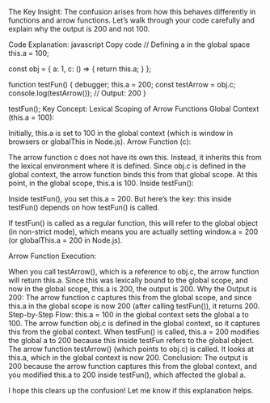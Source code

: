 The Key Insight:
The confusion arises from how this behaves differently in functions and arrow functions. Let’s walk through your code carefully and explain why the output is 200 and not 100.

Code Explanation:
javascript
Copy code
// Defining a in the global space
this.a = 100;

const obj = {
    a: 1,
    c: () => {
        return this.a;
    }
};

function testFun() {
    debugger;
    this.a = 200;
    const testArrow = obj.c;
    console.log(testArrow());  // Output: 200
}

testFun();
Key Concept: Lexical Scoping of Arrow Functions
Global Context (this.a = 100):

Initially, this.a is set to 100 in the global context (which is window in browsers or globalThis in Node.js).
Arrow Function (c):

The arrow function c does not have its own this. Instead, it inherits this from the lexical environment where it is defined.
Since obj.c is defined in the global context, the arrow function binds this from that global scope. At this point, in the global scope, this.a is 100.
Inside testFun():

Inside testFun(), you set this.a = 200. But here’s the key: this inside testFun() depends on how testFun() is called.

If testFun() is called as a regular function, this will refer to the global object (in non-strict mode), which means you are actually setting window.a = 200 (or globalThis.a = 200 in Node.js).

Arrow Function Execution:

When you call testArrow(), which is a reference to obj.c, the arrow function will return this.a. Since this was lexically bound to the global scope, and now in the global scope, this.a is 200, the output is 200.
Why the Output is 200:
The arrow function c captures this from the global scope, and since this.a in the global scope is now 200 (after calling testFun()), it returns 200.
Step-by-Step Flow:
this.a = 100 in the global context sets the global a to 100.
The arrow function obj.c is defined in the global context, so it captures this from the global context.
When testFun() is called, this.a = 200 modifies the global a to 200 because this inside testFun refers to the global object.
The arrow function testArrow() (which points to obj.c) is called. It looks at this.a, which in the global context is now 200.
Conclusion:
The output is 200 because the arrow function captures this from the global context, and you modified this.a to 200 inside testFun(), which affected the global a.

I hope this clears up the confusion! Let me know if this explanation helps.